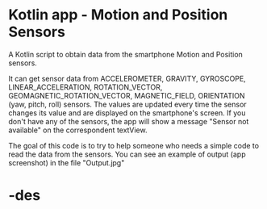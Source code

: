 # Kotlin app - Motion and Position Sensors
A Kotlin script to obtain data from the smartphone Motion and Position sensors.

It can get sensor data from ACCELEROMETER, GRAVITY, GYROSCOPE, LINEAR_ACCELERATION, ROTATION_VECTOR, GEOMAGNETIC_ROTATION_VECTOR, MAGNETIC_FIELD, ORIENTATION (yaw, pitch, roll) 
sensors. The values are updated every time the sensor changes its value and are displayed on the smartphone's screen. 
If you don't have any of the sensors, the app will show a message "Sensor not available" on the correspondent textView.

The goal of this code is to try to help someone who needs a simple code to read the data from the sensors.
You can see an example of output (app screenshot) in the file "Output.jpg"
# -des
